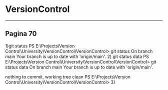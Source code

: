 # VersionControl
-----------------------------------------------------------
Pagina 70
-----------------------------------------------------------
1)git status
PS E:\Projects\Version Control\University\VersionControl\VersionControl> git status
On branch main
Your branch is up to date with 'origin/main'.
2) git status data
PS E:\Projects\Version Control\University\VersionControl\VersionControl> git status data
On branch main
Your branch is up to date with 'origin/main'.

nothing to commit, working tree clean
PS E:\Projects\Version Control\University\VersionControl\VersionControl> 
3) 
